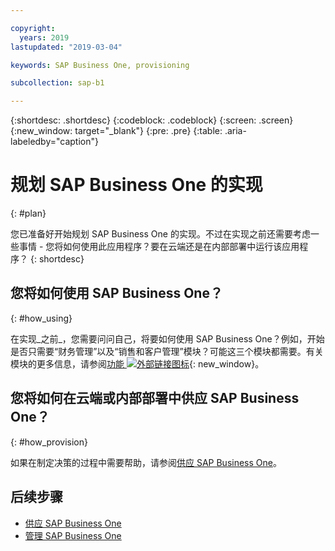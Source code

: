 ```yaml
---

copyright:
  years: 2019
lastupdated: "2019-03-04"

keywords: SAP Business One, provisioning

subcollection: sap-b1

---
```


{:shortdesc: .shortdesc}
{:codeblock: .codeblock}
{:screen: .screen}
{:new_window: target="_blank"}
{:pre: .pre}
{:table: .aria-labeledby="caption"}



# 规划 SAP Business One 的实现
{: #plan}

您已准备好开始规划 SAP Business One 的实现。不过在实现之前还需要考虑一些事情 - 您将如何使用此应用程序？要在云端还是在内部部署中运行该应用程序？
{: shortdesc}

## 您将如何使用 SAP Business One？
{: #how_using}

在实现_之前_，您需要问问自己，将要如何使用 SAP Business One？例如，开始是否只需要“财务管理”以及“销售和客户管理”模块？可能这三个模块都需要。有关模块的更多信息，请参阅[功能 ![外部链接图标](../../icons/launch-glyph.svg "外部链接图标")](https://www.sap.com/products/business-one/features.html){: new_window}。

## 您将如何在云端或内部部署中供应 SAP Business One？
{: #how_provision}

如果在制定决策的过程中需要帮助，请参阅[供应 SAP Business One](/docs/infrastructure/sap-b1?topic=sap-b1-provision#provision)。

## 后续步骤

* [供应 SAP Business One](/docs/infrastructure/sap-b1?topic=sap-b1-provision#provision)
* [管理 SAP Business One](/docs/infrastructure/sap-b1?topic=sap-b1-manage#manage)

